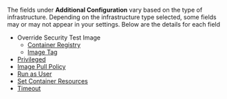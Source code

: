 The fields under **Additional Configuration** vary based on the type of infrastructure. Depending on the infrastructure type selected, some fields may or may not appear in your settings. Below are the details for each field

- Override Security Test Image
    - [Container Registry](/docs/security-testing-orchestration/use-sto/set-up-sto-pipelines/configure-pipeline-to-use-sto-images-from-private-registry#step-level-override)
    - [Image Tag](/docs/security-testing-orchestration/use-sto/set-up-sto-pipelines/configure-pipeline-to-use-sto-images-from-private-registry#step-level-override)
- [Privileged](/docs/continuous-integration/use-ci/manage-dependencies/background-step-settings#privileged)
- [Image Pull Policy](/docs/continuous-integration/use-ci/manage-dependencies/background-step-settings#image-pull-policy)
- [Run as User](/docs/continuous-integration/use-ci/manage-dependencies/background-step-settings#run-as-user)
- [Set Container Resources](/docs/continuous-integration/use-ci/manage-dependencies/background-step-settings#set-container-resources)
- [Timeout](/docs/continuous-integration/use-ci/run-step-settings#timeout)
